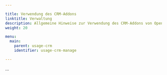 ```yaml
---

title: Verwendung des CRM-Addons
linktitle: Verwaltung
description: Allgemeine Hinweise zur Verwendung des CRM-Addons von OpenEstate-ImmoTool…
weight: 20

menu:
  main:
    parent: usage-crm
    identifier: usage-crm-manage

---
```


...
